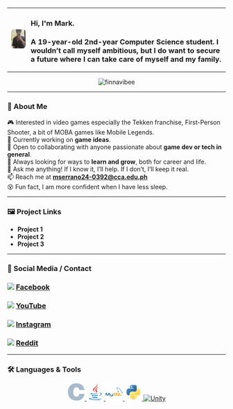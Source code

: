 <div align="left">
  <table>
    <tr>
      <td>
        <img src="pitcha.jpg" width="100" border="2" style="border-color:white; border-radius:8px;">
      </td>
      <td>
        <h3>Hi, I'm Mark.</h3>
        <h3> A 19-year-old 2nd-year Computer Science student. I wouldn’t call myself ambitious, but I do want to secure a future where I can take care of myself and my family.</h3>
      </td>
    </tr>
  </table>
</div>

<p align="center"> 
  <img src="https://komarev.com/ghpvc/?username=finnavibee&label=Profile%20views&color=0e75b6&style=flat" alt="finnavibee" /> 
</p>

---

<div align="left">

### 👨 About Me

🎮 Interested in video games especially the Tekken franchise, First-Person Shooter, a bit of MOBA games like Mobile Legends.  
🔭 Currently working on **game ideas**.  
👯 Open to collaborating with anyone passionate about **game dev or tech in general**.  
🤝 Always looking for ways to **learn and grow**, both for career and life.  
💬 Ask me anything! If I know it, I’ll help. If I don’t, I’ll keep it real.  
📫 Reach me at **mserrano24-0392@cca.edu.ph**  
😵 Fun fact, I am more confident when I have less sleep.  

---

### 🖼️ Project Links

- **Project 1**  
- **Project 2**  
- **Project 3**

</div>

---

### 👤 Social Media / Contact  

<h3>
  <img src="https://cdn.jsdelivr.net/gh/simple-icons/simple-icons/icons/facebook.svg" width="20"> 
  <a href="https://www.facebook.com/finnavibee">Facebook</a>
</h3>

<h3>
  <img src="https://cdn.jsdelivr.net/gh/simple-icons/simple-icons/icons/youtube.svg" width="20"> 
  <a href="https://www.youtube.com/@finnavibee">YouTube</a>
</h3>

<h3>
  <img src="https://cdn.jsdelivr.net/gh/simple-icons/simple-icons/icons/instagram.svg" width="20"> 
  <a href="https://www.instagram.com/finnavibee">Instagram</a>
</h3>

<h3>
  <img src="https://cdn.jsdelivr.net/gh/simple-icons/simple-icons/icons/reddit.svg" width="20"> 
  <a href="https://www.reddit.com/user/TransportationOdd791">Reddit</a>
</h3>

---

### 🛠️ Languages & Tools  
<p align="center"> 
  <a href="https://www.cprogramming.com/" target="_blank" rel="noreferrer"> 
    <img src="https://raw.githubusercontent.com/devicons/devicon/master/icons/c/c-original.svg" alt="C" width="40" height="40"/> 
  </a> 
  <a href="https://www.java.com" target="_blank" rel="noreferrer"> 
    <img src="https://raw.githubusercontent.com/devicons/devicon/master/icons/java/java-original.svg" alt="Java" width="40" height="40"/> 
  </a> 
  <a href="https://www.mysql.com/" target="_blank" rel="noreferrer"> 
    <img src="https://raw.githubusercontent.com/devicons/devicon/master/icons/mysql/mysql-original-wordmark.svg" alt="MySQL" width="40" height="40"/> 
  </a> 
  <a href="https://www.python.org" target="_blank" rel="noreferrer"> 
    <img src="https://raw.githubusercontent.com/devicons/devicon/master/icons/python/python-original.svg" alt="Python" width="40" height="40"/> 
  </a> 
  <a href="https://unity.com/" target="_blank" rel="noreferrer"> 
    <img src="https://www.vectorlogo.zone/logos/unity3d/unity3d-icon.svg" alt="Unity" width="40" height="40"/> 
  </a> 
</p>
